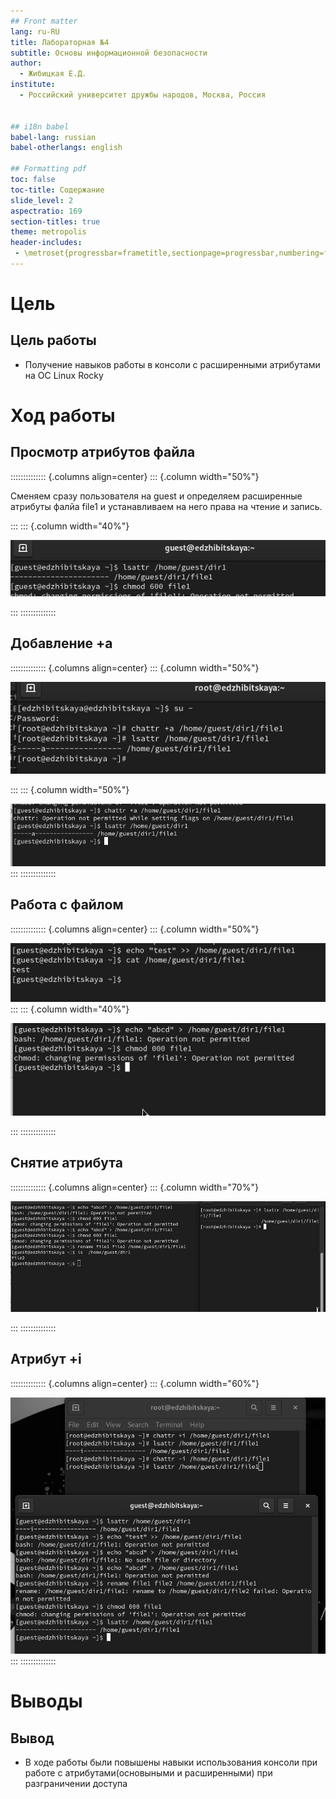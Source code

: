 ```yaml
---
## Front matter
lang: ru-RU
title: Лабораторная №4
subtitle: Основы информационной безопасности
author:
  - Жибицкая Е.Д.
institute:
  - Российский университет дружбы народов, Москва, Россия


## i18n babel
babel-lang: russian
babel-otherlangs: english

## Formatting pdf
toc: false
toc-title: Содержание
slide_level: 2
aspectratio: 169
section-titles: true
theme: metropolis
header-includes:
 - \metroset{progressbar=frametitle,sectionpage=progressbar,numbering=fraction}
---
```




# Цель

## Цель работы

- Получение навыков работы в консоли с расширенными атрибутами на ОС Linux Rocky

# Ход работы 


## Просмотр атрибутов файла

:::::::::::::: {.columns align=center}
::: {.column width="50%"}

Сменяем сразу пользователя на guest и определяем расширенные атрибуты фалйа file1 и устанавливаем на него права на чтение и запись.

:::
::: {.column width="40%"}

![Атрибуты файла](image/1.jpg)

:::
::::::::::::::



## Добавление +a

:::::::::::::: {.columns align=center}
::: {.column width="50%"}

![Атрибут +а от администратора](image/2.jpg)

:::
::: {.column width="50%"}

![Атрибут +a от guest](image/3.jpg)
:::
::::::::::::::

## Работа с файлом
 
:::::::::::::: {.columns align=center}
::: {.column width="50%"}

![Дозапись в файл](image/4.jpg)
:::
::: {.column width="40%"}

![Попытка удаления и изменения прав](image/5.jpg)

:::
::::::::::::::

## Снятие атрибута

:::::::::::::: {.columns align=center}
::: {.column width="70%"}

![Снятие атрибута, повторное выполнение команд](image/6.jpg)

:::
::::::::::::::


## Атрибут +i

:::::::::::::: {.columns align=center}
::: {.column width="60%"}

![Атрибут +i](image/7.jpg)
:::
::::::::::::::


# Выводы

## Вывод

- В ходе работы были повышены навыки использования консоли при работе с атрибутами(основыными и расширенными) при разграничении доступа



